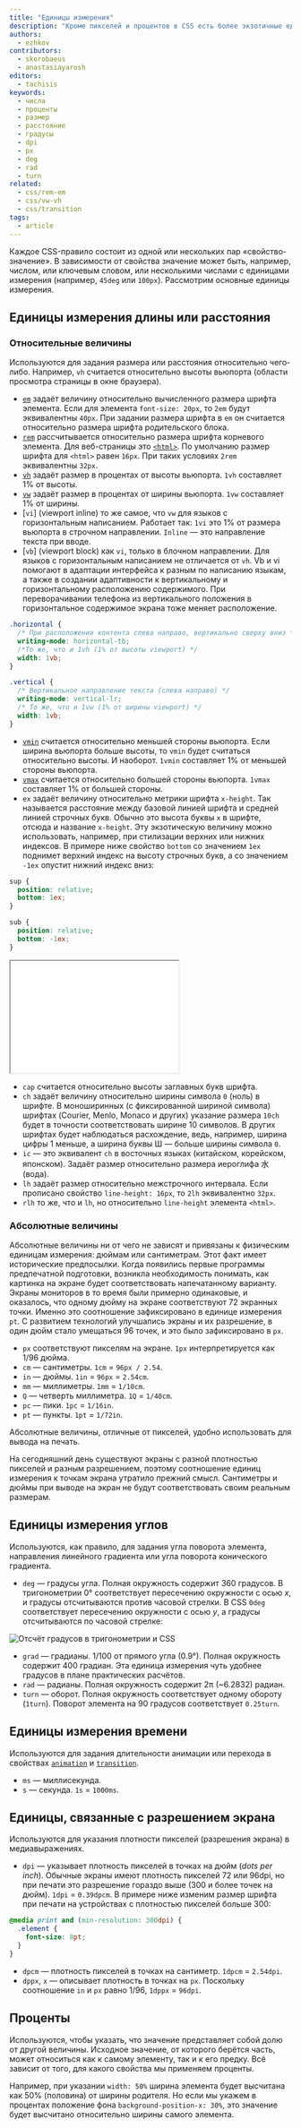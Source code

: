 ```yaml
---
title: "Единицы измерения"
description: "Кроме пикселей и процентов в CSS есть более экзотичные единицы измерения. Например, сантиметры, градусы и секунды."
authors:
  - ezhkov
contributors:
  - skorobaeus
  - anastasiayarosh
editors:
  - tachisis
keywords:
  - числа
  - проценты
  - размер
  - расстояние
  - градусы
  - dpi
  - px
  - deg
  - rad
  - turn
related:
  - css/rem-em
  - css/vw-vh
  - css/transition
tags:
  - article
---
```


Каждое CSS-правило состоит из одной или нескольких пар «свойство-значение». В зависимости от свойства значение может быть, например, числом, или ключевым словом, или несколькими числами с единицами измерения (например, `45deg` или `100px`). Рассмотрим основные единицы измерения.

## Единицы измерения длины или расстояния

### Относительные величины

Используются для задания размера или расстояния относительно чего-либо. Например, `vh` считается относительно высоты вьюпорта (области просмотра страницы в окне браузера).

- [`em`](/css/rem-em/) задаёт величину относительно вычисленного размера шрифта элемента. Если для элемента `font-size: 20px`, то `2em` будут эквивалентны `40px`. При задании размера шрифта в `em` он считается относительно размера шрифта родительского блока.
- [`rem`](/css/rem-em/) рассчитывается относительно размера шрифта корневого элемента. Для веб-страницы это [`<html>`](/html/html/). По умолчанию размер шрифта для `<html>` равен `16px`. При таких условиях `2rem` эквивалентны `32px`.
- [`vh`](/css/vw-vh/) задаёт размер в процентах от высоты вьюпорта. `1vh` составляет 1% от высоты.
- [`vw`](/css/vw-vh/) задаёт размер в процентах от ширины вьюпорта. `1vw` составляет 1% от ширины.
- [`vi`] (viewport inline) то же самое, что `vw` для языков с горизонтальным написанием. Работает так: `1vi` это 1% от размера вьюпорта в строчном направлении. `Inline` — это направление текста при вводе.
- [`vb`] (viewport block) как `vi`, только в блочном направлении. Для языков с горизонтальным написанием не отличается от `vh`.
Vb и vi помогают в адаптации интерфейса к разным по написанию языкам, а также в создании адаптивности к вертикальному и горизонтальному расположению содержимого. При переворачивании телефона из вертикального положения в горизонтальное содержимое экрана тоже меняет расположение.

```css
.horizontal {
  /* При расположении контента слева направо, вертикально сверху вниз */
  writing-mode: horizontal-tb;
  /*То же, что и 1vh (1% от высоты viewport) */
  width: 1vb;
}

.vertical {
  /* Вертикальное направление текста (слева направо) */
  writing-mode: vertical-lr;
  /* То же, что и 1vw (1% от ширины viewport) */
  width: 1vb;
}
```

- [`vmin`](/css/vw-vh/) считается относительно меньшей стороны вьюпорта. Если ширина вьюпорта больше высоты, то `vmin` будет считаться относительно высоты. И наоборот. `1vmin` составляет 1% от меньшей стороны вьюпорта.
- [`vmax`](/css/vw-vh/) считается относительно большей стороны вьюпорта. `1vmax` составляет 1% от большей стороны.
- `ex` задаёт величину относительно метрики шрифта `x-height`. Так называется расстояние между базовой линией шрифта и средней линией строчных букв. Обычно это высота буквы `x` в шрифте, отсюда и название `x-height`. Эту экзотическую величину можно использовать, например, при стилизации верхних или нижних индексов. В примере ниже свойство `bottom` со значением `1ex` поднимет верхний индекс на высоту строчных букв, а со значением `-1ex` опустит нижний индекс вниз:

```css
sup {
  position: relative;
  bottom: 1ex;
}

sub {
  position: relative;
  bottom: -1ex;
}
```

<iframe title="Единица измерения ex" src="demos/ex/" height="200"></iframe>

- `cap` считается относительно высоты заглавных букв шрифта.
- `ch` задаёт величину относительно ширины символа `0` (ноль) в шрифте. В моноширинных (с фиксированной шириной символа) шрифтах (Courier, Menlo, Monaco и других) указание размера `10ch` будет в точности соответствовать ширине 10 символов. В других шрифтах будет наблюдаться расхождение, ведь, например, ширина цифры 1 меньше, а ширина буквы Ш — больше ширины символа `0`.
- `ic` — это эквивалент `ch` в восточных языках (китайском, корейском, японском). Задаёт размер относительно размера иероглифа 水 (вода).
- `lh` задаёт размер относительно межстрочного интервала. Если прописано свойство `line-height: 16px`, то `2lh` эквивалентно `32px`.
- `rlh` то же, что и `lh`, но относительно `line-height` элемента `<html>`.

### Абсолютные величины

Абсолютные величины ни от чего не зависят и привязаны к физическим единицам измерения: дюймам или сантиметрам. Этот факт имеет исторические предпосылки. Когда появились первые программы предпечатной подготовки, возникла необходимость понимать, как картинка на экране будет соответствовать напечатанному варианту. Экраны мониторов в то время были примерно одинаковые, и оказалось, что одному дюйму на экране соответствуют 72 экранных точки. Именно это соотношение зафиксировано в единице измерения `pt`. С развитием технологий улучшались экраны и их разрешение, в один дюйм стало умещаться 96 точек, и это было зафиксировано в `px`.

- `px` соответствуют пикселям на экране. `1px` интерпретируется как 1/96 дюйма.
- `cm` — сантиметры. `1cm` = `96px / 2.54`.
- `in` — дюймы. `1in` = `96px` = `2.54cm`.
- `mm` — миллиметры. `1mm` = `1/10cm`.
- `Q` — четверть миллиметра. `1Q` = `1/40cm`.
- `pc` — пики. `1pc` = `1/16in`.
- `pt` — пункты. `1pt` = `1/72in`.

Абсолютные величины, отличные от пикселей, удобно использовать для вывода на печать.

На сегодняшний день существуют экраны с разной плотностью пикселей и разным разрешением, поэтому соотношение единиц измерения к точкам экрана утратило прежний смысл. Сантиметры и дюймы при выводе на экран не будут соответствовать своим реальным размерам.

## Единицы измерения углов

Используются, как правило, для задания угла поворота элемента, направления линейного градиента или угла поворота конического градиента.

- `deg` — градусы угла. Полная окружность содержит 360 градусов. В тригонометрии 0° соответствует пересечению окружности с осью _x_, и градусы отсчитываются против часовой стрелки. В CSS `0deg` соответствует пересечению окружности с осью _y_, а градусы отсчитываются по часовой стрелке:

![Отсчёт градусов в тригонометрии и CSS](images/angles.png)

- `grad` — градианы. 1/100 от прямого угла (0.9°). Полная окружность содержит 400 градиан. Эта единица измерения чуть удобнее градусов в плане практических расчётов.
- `rad` — радианы. Полная окружность содержит 2π (~6.2832) радиан.
- `turn` — оборот. Полная окружность соответствует одному обороту (`1turn`). Поворот элемента на 90 градусов соответствует `0.25turn`.

## Единицы измерения времени

Используются для задания длительности анимации или перехода в свойствах [`animation`](/css/animation/) и [`transition`](/css/transition/).

- `ms` — миллисекунда.
- `s` — секунда. `1s` = `1000ms`.

## Единицы, связанные с разрешением экрана

Используются для указания плотности пикселей (разрешения экрана) в медиавыражениях.

- `dpi` — указывает плотность пикселей в точках на дюйм (_dots per inch_). Обычные экраны имеют плотность пикселей 72 или 96dpi, но при печати это разрешение гораздо выше (300 и более точек на дюйм). `1dpi` = `0.39dpcm`. В примере ниже изменим размер шрифта при печати на устройствах с плотностью пикселей больше 300:

```css
@media print and (min-resolution: 300dpi) {
  .element {
    font-size: 8pt;
  }
}
```

- `dpcm` — плотность пикселей в точках на сантиметр. `1dpcm` = `2.54dpi`.
- `dppx`, `x` — описывает плотность в точках на `px`. Поскольку соотношение `in` и `px` равно 1/96, `1dppx` = `96dpi`.

## Проценты

Используются, чтобы указать, что значение представляет собой долю от другой величины. Исходное значение, от которого берётся часть, может относиться как к самому элементу, так и к его предку. Всё зависит от того, для какого свойства мы применяем проценты.

Например, при указании `width: 50%` ширина элемента будет высчитана как 50% (половина) от ширины родителя. Но если мы укажем в процентах положение фона `background-position-x: 30%`, это значение будет высчитано относительно ширины самого элемента.
